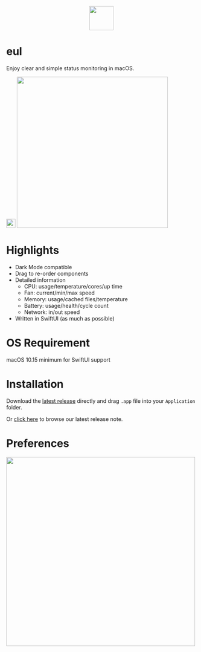 <p align="center">
  <img src="https://user-images.githubusercontent.com/14722250/93017676-1a009c00-f5fd-11ea-9b8e-c69c2cd4fa89.png" height=64 />
</p>

# eul

Enjoy clear and simple status monitoring in macOS.

<img src="https://user-images.githubusercontent.com/14722250/93159105-0f9aeb00-f740-11ea-8d96-75cd0ec837b3.png" height=24 />

<img src="https://user-images.githubusercontent.com/14722250/96442330-8cd4e680-123d-11eb-8458-9cf967dd889f.png" width="400" />

# Highlights

- Dark Mode compatible
- Drag to re-order components
- Detailed information
  - CPU: usage/temperature/cores/up time
  - Fan: current/min/max speed
  - Memory: usage/cached files/temperature
  - Battery: usage/health/cycle count
  - Network: in/out speed
- Written in SwiftUI (as much as possible)

# OS Requirement

macOS 10.15 minimum for SwiftUI support

# Installation

Download the [latest release](https://github.com/gao-sun/eul/releases/latest/download/eul.app.zip) directly and drag `.app` file into your `Application` folder.

Or [click here](https://github.com/gao-sun/eul/releases/latest) to browse our latest release note.

# Preferences

<img src="https://user-images.githubusercontent.com/14722250/96442576-ee955080-123d-11eb-8247-f09bb3e91492.png" width="500" />
